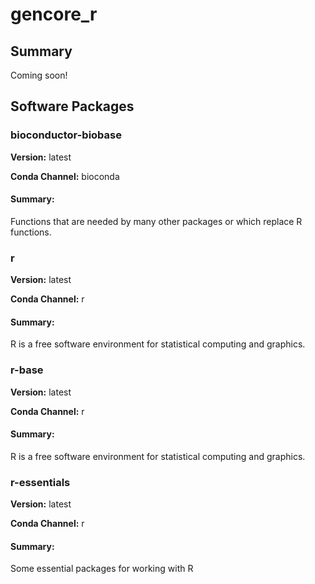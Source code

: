 # gencore_r
## Summary

Coming soon!

## Software Packages

### bioconductor-biobase
**Version:** latest

**Conda Channel:** bioconda

#### Summary:
Functions that are needed by many other packages or which replace R functions.



### r
**Version:** latest

**Conda Channel:** r

#### Summary:
R is a free software environment for statistical computing and graphics.



### r-base
**Version:** latest

**Conda Channel:** r

#### Summary:
R is a free software environment for statistical computing and graphics.



### r-essentials
**Version:** latest

**Conda Channel:** r

#### Summary:
Some essential packages for working with R



